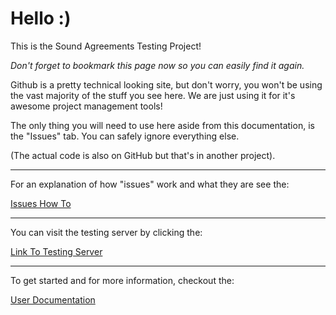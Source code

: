 # Hello :)
This is the Sound Agreements Testing Project! 

*Don't forget to bookmark this page now so you can easily find it again.*

Github is a pretty technical looking site, but don't worry, you won't be using the vast majority of the stuff you see here. We are just using it for it's awesome project management tools!

The only thing you will need to use here aside from this documentation, is the "Issues" tab. You can safely ignore everything else.

(The actual code is also on GitHub but that's in another project).

-------

For an explanation of how "issues" work and what they are see the:

[Issues How To](https://github.com/matdombrock/SA-Testing/blob/master/Issues-How-To.md)

------

You can visit the testing server by clicking the:

[Link To Testing Server](https://sa-test.mzero.space)

------

To get started and for more information, checkout the:

[User Documentation](https://github.com/matdombrock/SA-Testing/blob/master/User-Documentation.md)


